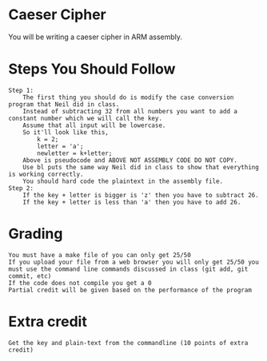 # Caeser Cipher

You will be writing a caeser cipher in ARM assembly.

# Steps You Should Follow
    Step 1:
        The first thing you should do is modify the case conversion program that Neil did in class.
        Instead of subtracting 32 from all numbers you want to add a constant number which we will call the key.
        Assume that all input will be lowercase. 
        So it'll look like this,
            k = 2;
            letter = 'a';
            newletter = k+letter;
        Above is pseudocode and ABOVE NOT ASSEMBLY CODE DO NOT COPY.
        Use bl puts the same way Neil did in class to show that everything is working correctly.
        You should hard code the plaintext in the assembly file.
    Step 2:
        If the key + letter is bigger is 'z' then you have to subtract 26.
        If the key + letter is less than 'a' then you have to add 26.

# Grading
    You must have a make file of you can only get 25/50
    If you upload your file from a web browser you will only get 25/50 you must use the command line commands discussed in class (git add, git commit, etc)
    If the code does not compile you get a 0
    Partial credit will be given based on the performance of the program

# Extra credit  
    Get the key and plain-text from the commandline (10 points of extra credit)

        
        
    
